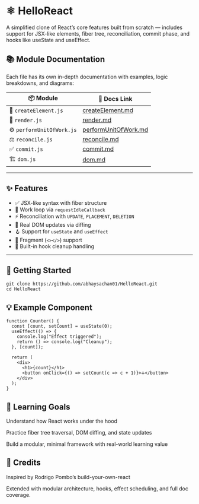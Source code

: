 # ⚛️ HelloReact
A simplified clone of React’s core features built from scratch — includes support for JSX-like elements, fiber tree, reconciliation, commit phase, and hooks like useState and useEffect.

## 📚 Module Documentation

Each file has its own in-depth documentation with examples, logic breakdowns, and diagrams:

| 📦 Module                | 📄 Docs Link                          |
|--------------------------|----------------------------------------|
| 🧩 `createElement.js`     | [createElement.md](./src/readme/createElement.md) |
| 🔁 `render.js`            | [render.md](./src/readme/render.md)               |
| ⚙️ `performUnitOfWork.js` | [performUnitOfWork.md](./src/readme/performUnitofWork.md) |
| ⚖️ `reconcile.js`         | [reconcile.md](./src/readme/reconcile.md)         |
| ✅ `commit.js`            | [commit.md](./src/readme/commit.md)               |
| 🏗 `dom.js`               | [dom.md](./src/readme/dom.md)                     |

---

## ✨ Features

- ✅ JSX-like syntax with fiber structure
- 🔁 Work loop via `requestIdleCallback`
- ⚡ Reconciliation with `UPDATE`, `PLACEMENT`, `DELETION`
- 🔧 Real DOM updates via diffing
- 🪝 Support for `useState` and `useEffect`
- 🧩 Fragment (`<></>`) support
- 🧠 Built-in hook cleanup handling

---

## 🚀 Getting Started

```
git clone https://github.com/abhaysachan01/HelloReact.git
cd HelloReact

```

## 💡 Example Component
```
function Counter() {
  const [count, setCount] = useState(0);
  useEffect(() => {
    console.log("Effect triggered");
    return () => console.log("Cleanup");
  }, [count]);

  return (
    <div>
      <h1>{count}</h1>
      <button onClick={() => setCount(c => c + 1)}>➕</button>
    </div>
  );
}
```



## 📖 Learning Goals
Understand how React works under the hood

Practice fiber tree traversal, DOM diffing, and state updates

Build a modular, minimal framework with real-world learning value

## 📎 Credits
Inspired by Rodrigo Pombo’s build-your-own-react

Extended with modular architecture, hooks, effect scheduling, and full doc coverage.
